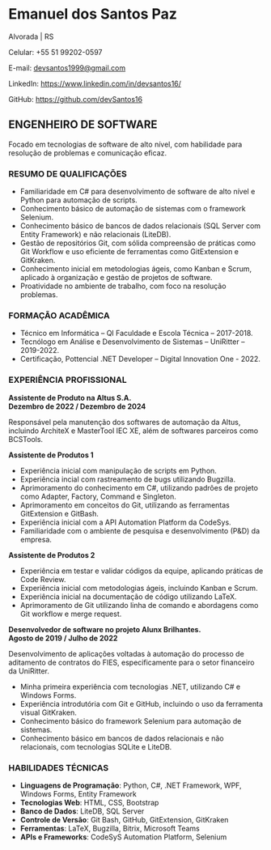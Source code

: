 # Emanuel dos Santos Paz

Alvorada | RS

Celular: +55 51 99202-0597

E-mail: <devsantos1999@gmail.com>

LinkedIn: <https://www.linkedin.com/in/devsantos16/>

GitHub: <https://github.com/devSantos16>

## ENGENHEIRO DE SOFTWARE

Focado em tecnologias de software de alto nível, com habilidade para resolução de problemas e comunicação eficaz.

### RESUMO DE QUALIFICAÇÕES

- Familiaridade em C# para desenvolvimento de software de alto nível e Python para automação de scripts.
- Conhecimento básico de automação de sistemas com o framework Selenium.
- Conhecimento básico de bancos de dados relacionais (SQL Server com Entity Framework) e não relacionais (LiteDB).
- Gestão de repositórios Git, com sólida compreensão de práticas como Git Workflow e uso eficiente de ferramentas como GitExtension e GitKraken.
- Conhecimento inicial em metodologias ágeis, como Kanban e Scrum, aplicado à organização e gestão de projetos de software.
- Proatividade no ambiente de trabalho, com foco na resolução problemas.

### FORMAÇÃO ACADÊMICA

- Técnico em Informática – QI Faculdade e Escola Técnica – 2017-2018.
- Tecnólogo em Análise e Desenvolvimento de Sistemas – UniRitter – 2019-2022.
- Certificação, Pottencial .NET Developer  – Digital Innovation One - 2022.

### EXPERIÊNCIA PROFISSIONAL

**Assistente de Produto na Altus S.A.**  
**Dezembro de 2022 / Dezembro de 2024**

Responsável pela manutenção dos softwares de automação da Altus, incluindo ArchiteX e MasterTool IEC XE, além de softwares parceiros como BCSTools.

**Assistente de Produtos 1**  

- Experiência inicial com manipulação de scripts em Python.
- Experiência incial com rastreamento de bugs utilizando Bugzilla.
- Aprimoramento do conhecimento em C#, utilizando padrões de projeto como Adapter, Factory, Command e Singleton.
- Aprimoramento em conceitos do Git, utilizando as ferramentas GitExtension e GitBash.
- Experiência inicial com a API Automation Platform da CodeSys.
- Familiaridade com o ambiente de pesquisa e desenvolvimento (P&D) da empresa.

**Assistente de Produtos 2**  

- Experiência em testar e validar códigos da equipe, aplicando práticas de Code Review.
- Experiência inicial com metodologias ágeis, incluindo Kanban e Scrum.
- Experiência inicial na documentação de código utilizando LaTeX.
- Aprimoramento de Git utilizando linha de comando e abordagens como Git workflow e merge request.

**Desenvolvedor de software no projeto Alunx Brilhantes.**  
**Agosto de 2019 / Julho de 2022**

Desenvolvimento de aplicações voltadas à automação do processo de aditamento de contratos do FIES, especificamente para o setor financeiro da UniRitter.

- Minha primeira experiência com tecnologias .NET, utilizando C# e Windows Forms.
- Experiência introdutória com Git e GitHub, incluindo o uso da ferramenta visual GitKraken.
- Conhecimento básico do framework Selenium para automação de sistemas.
- Conhecimento básico em bancos de dados relacionais e não relacionais, com tecnologias SQLite e LiteDB.

### HABILIDADES TÉCNICAS

- **Linguagens de Programação**: Python, C#, .NET Framework, WPF, Windows Forms, Entity Framework
- **Tecnologias Web**: HTML, CSS, Bootstrap
- **Banco de Dados**: LiteDB, SQL Server
- **Controle de Versão**: Git Bash, GitHub, GitExtension, GitKraken
- **Ferramentas**: LaTeX, Bugzilla, Bitrix, Microsoft Teams
- **APIs e Frameworks**: CodeSyS Automation Platform, Selenium
